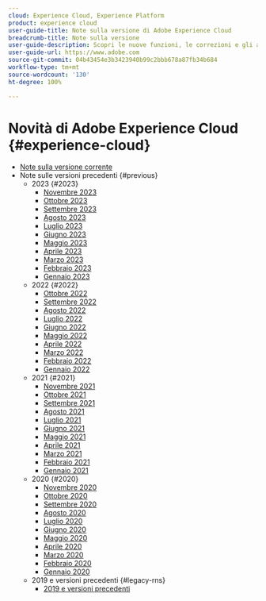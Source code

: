 ```yaml
---
cloud: Experience Cloud, Experience Platform
product: experience cloud
user-guide-title: Note sulla versione di Adobe Experience Cloud
breadcrumb-title: Note sulla versione
user-guide-description: Scopri le nuove funzioni, le correzioni e gli avvisi importanti di Adobe Experience Cloud ed Experience Platform.
user-guide-url: https://www.adobe.com
source-git-commit: 04b43454e3b3423940b99c2bbb678a87fb34b684
workflow-type: tm+mt
source-wordcount: '130'
ht-degree: 100%

---
```



# Novità di Adobe Experience Cloud {#experience-cloud}

+ [Note sulla versione corrente](current.md)
+ Note sulle versioni precedenti {#previous}
   + 2023 {#2023}
      + [Novembre 2023](c-legacy-releases/2023/10252023.md)
      + [Ottobre 2023](c-legacy-releases/2023/10042023.md)
      + [Settembre 2023](c-legacy-releases/2023/09132023.md)
      + [Agosto 2023](c-legacy-releases/2023/08092023.md)
      + [Luglio 2023](c-legacy-releases/2023/07122023.md)
      + [Giugno 2023](c-legacy-releases/2023/06072023.md)
      + [Maggio 2023](c-legacy-releases/2023/05102023.md)
      + [Aprile 2023](c-legacy-releases/2023/04122023.md)
      + [Marzo 2023](c-legacy-releases/2023/03082023.md)
      + [Febbraio 2023](c-legacy-releases/2023/02082023.md)
      + [Gennaio 2023](c-legacy-releases/2023/01112023.md)
   + 2022 {#2022}
      + [Ottobre 2022](c-legacy-releases/2022/10052022.md)
      + [Settembre 2022](c-legacy-releases/2022/09072022.md)
      + [Agosto 2022](c-legacy-releases/2022/08172022.md)
      + [Luglio 2022](c-legacy-releases/2022/07202022.md)
      + [Giugno 2022](c-legacy-releases/2022/06152022.md)
      + [Maggio 2022](c-legacy-releases/2022/05182022.md)
      + [Aprile 2022](c-legacy-releases/2022/04202022.md)
      + [Marzo 2022](c-legacy-releases/2022/03232022.md)
      + [Febbraio 2022](c-legacy-releases/2022/02162022.md)
      + [Gennaio 2022](c-legacy-releases/2022/01192022.md)
   + 2021 {#2021}
      + [Novembre 2021](c-legacy-releases/2021/10282021.md)
      + [Ottobre 2021](c-legacy-releases/2021/10072021.md)
      + [Settembre 2021](c-legacy-releases/2021/09152021.md)
      + [Agosto 2021](c-legacy-releases/2021/08192021.md)
      + [Luglio 2021](c-legacy-releases/2021/07222021.md)
      + [Giugno 2021](c-legacy-releases/2021/06172021.md)
      + [Maggio 2021](c-legacy-releases/2021/05202021.md)
      + [Aprile 2021](c-legacy-releases/2021/04222021.md)
      + [Marzo 2021](c-legacy-releases/2021/03252021.md)
      + [Febbraio 2021](c-legacy-releases/2021/02182021.md)
      + [Gennaio 2021](c-legacy-releases/2021/01142021.md)
   + 2020 {#2020}
      + [Novembre 2020](c-legacy-releases/2020/10292020.md)
      + [Ottobre 2020](c-legacy-releases/2020/10082020.md)
      + [Settembre 2020](c-legacy-releases/2020/09102020.md)
      + [Agosto 2020](c-legacy-releases/2020/08132020.md)
      + [Luglio 2020](c-legacy-releases/2020/07162020.md)
      + [Giugno 2020](c-legacy-releases/2020/06182020.md)
      + [Maggio 2020](c-legacy-releases/2020/05212020.md)
      + [Aprile 2020](c-legacy-releases/2020/04162020.md)
      + [Marzo 2020](c-legacy-releases/2020/03122020.md)
      + [Febbraio 2020](c-legacy-releases/2020/02202020.md)
      + [Gennaio 2020](c-legacy-releases/2020/01162020.md)
   + 2019 e versioni precedenti {#legacy-rns}
      + [2019 e versioni precedenti](c-legacy-releases/2019-earlier.md)
